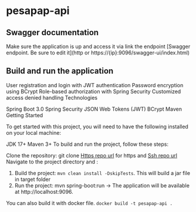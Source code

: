 # pesapap-api

## Swagger documentation
Make sure the application is up and access it via link the endpoint [Swagger endpoint. Be sure to edit it](http or https://{ip}:9096/swagger-ui/index.html)

## Build and run the application
User registration and login with JWT authentication Password encryption using BCrypt Role-based authorization with Spring Security Customized access denied handling Technologies

Spring Boot 3.0 Spring Security JSON Web Tokens (JWT) BCrypt Maven Getting Started

To get started with this project, you will need to have the following installed on your local machine:

JDK 17+ Maven 3+ To build and run the project, follow these steps:

Clone the repository: git clone [Https repo url](https://github.com/SebaMutuku/pesapap-api.git) for https and [Ssh repo url](git@github.com:SebaMutuku/pesapap-api.git) 
Navigate to the project directory and :  
1. Build the project: `mvn clean install -DskipTests`. This will build a jar file in target folder
2. Run the project: mvn spring-boot:run -> The application will be available at http://localhost:9096.

You can also build it with docker file. `docker build -t pesapap-api .`
